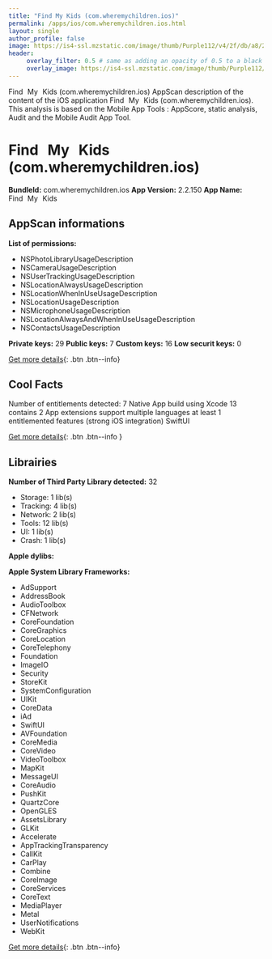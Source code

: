 ```yaml
---
title: "Find My Kids (com.wheremychildren.ios)"
permalink: /apps/ios/com.wheremychildren.ios.html
layout: single
author_profile: false
image: https://is4-ssl.mzstatic.com/image/thumb/Purple112/v4/2f/db/a8/2fdba86d-899a-f955-a2f9-b20abf9e8058/AppIcon-Kids-0-1x_U007emarketing-0-6-0-sRGB-0-85-220-0.png/512x512bb.jpg
header: 
     overlay_filter: 0.5 # same as adding an opacity of 0.5 to a black background
     overlay_image: https://is4-ssl.mzstatic.com/image/thumb/Purple112/v4/2f/db/a8/2fdba86d-899a-f955-a2f9-b20abf9e8058/AppIcon-Kids-0-1x_U007emarketing-0-6-0-sRGB-0-85-220-0.png/512x512bb.jpg
---
```

Find My Kids (com.wheremychildren.ios) AppScan description of the content of the iOS application Find My Kids (com.wheremychildren.ios). This analysis is based on the Mobile App Tools : AppScore, static analysis, Audit and the Mobile Audit App Tool.

# Find My Kids (com.wheremychildren.ios)

**BundleId:** com.wheremychildren.ios
**App Version:** 2.2.150
**App Name:** Find My Kids


## AppScan informations 

**List of permissions:** 
- NSPhotoLibraryUsageDescription
- NSCameraUsageDescription
- NSUserTrackingUsageDescription
- NSLocationAlwaysUsageDescription
- NSLocationWhenInUseUsageDescription
- NSLocationUsageDescription
- NSMicrophoneUsageDescription
- NSLocationAlwaysAndWhenInUseUsageDescription
- NSContactsUsageDescription
  
  
**Private keys:** 29
**Public keys:** 7
**Custom keys:** 16
**Low securit keys:** 0
  
[Get more details](/pricing.html){: .btn .btn--info}

## Cool Facts

Number of entitlements detected: 7
Native App
build using Xcode 13
contains 2 App extensions
support multiple languages
at least 1 entitlemented features (strong iOS integration)
SwiftUI
  
[Get more details](/pricing.html){: .btn .btn--info }

## Librairies 
**Number of Third Party Library detected:** 32
- Storage: 1 lib(s)
- Tracking: 4 lib(s)
- Network: 2 lib(s)
- Tools: 12 lib(s)
- UI: 1 lib(s)
- Crash: 1 lib(s)


**Apple dylibs:**


**Apple System Library Frameworks:**
- AdSupport
- AddressBook
- AudioToolbox
- CFNetwork
- CoreFoundation
- CoreGraphics
- CoreLocation
- CoreTelephony
- Foundation
- ImageIO
- Security
- StoreKit
- SystemConfiguration
- UIKit
- CoreData
- iAd
- SwiftUI
- AVFoundation
- CoreMedia
- CoreVideo
- VideoToolbox
- MapKit
- MessageUI
- CoreAudio
- PushKit
- QuartzCore
- OpenGLES
- AssetsLibrary
- GLKit
- Accelerate
- AppTrackingTransparency
- CallKit
- CarPlay
- Combine
- CoreImage
- CoreServices
- CoreText
- MediaPlayer
- Metal
- UserNotifications
- WebKit


  
[Get more details](/pricing.html){: .btn .btn--info}

